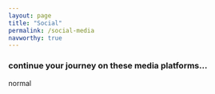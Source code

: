 ```yaml
---
layout: page
title: "Social"
permalink: /social-media
navworthy: true
---
```

<h3>continue your journey on these media platforms...</h3>
normal